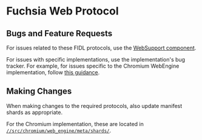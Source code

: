 # Fuchsia Web Protocol

## Bugs and Feature Requests
For issues related to these FIDL protocols, use the
[WebSupport component](https://bugs.fuchsia.dev/p/fuchsia/issues/entry?components=WebSupport).

For issues with specific implementations, use the implementation's
bug tracker. For example, for issues specific to the Chromium WebEngine
implementation, follow [this guidance](../../../src/chromium/README.md#bugs-and-feature-requests).

## Making Changes
When making changes to the required protocols, also update manifest shards as
appropriate.

For the Chromium implementation, these are located in
[`//src/chromium/web_engine/meta/shards/`](../../../src/chromium/web_engine/meta/shards/).
